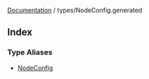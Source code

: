 [Documentation](../../README.md) / types/NodeConfig.generated

## Index

### Type Aliases

- [NodeConfig](type-aliases/NodeConfig.md)
